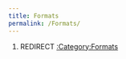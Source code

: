 ```yaml
---
title: Formats
permalink: /Formats/
---
```


1.  REDIRECT [:Category:Formats](/:Category:Formats "wikilink")
